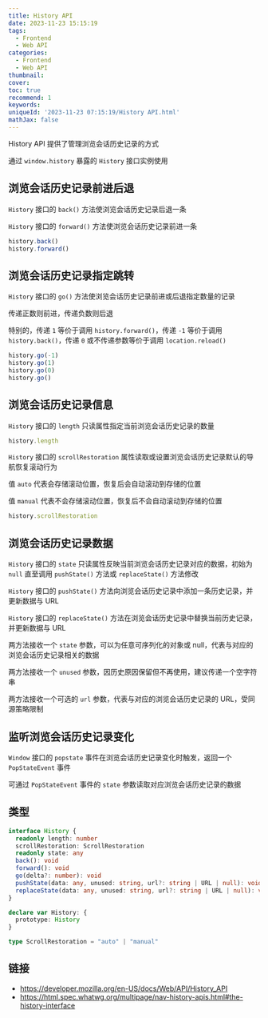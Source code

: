 ```yaml
---
title: History API
date: 2023-11-23 15:15:19
tags:
  - Frontend
  - Web API
categories:
  - Frontend
  - Web API
thumbnail:
cover:
toc: true
recommend: 1
keywords:
uniqueId: '2023-11-23 07:15:19/History API.html'
mathJax: false
---
```


History API 提供了管理浏览会话历史记录的方式

通过 `window.history` 暴露的 `History` 接口实例使用

## 浏览会话历史记录前进后退

`History` 接口的 `back()` 方法使浏览会话历史记录后退一条

`History` 接口的 `forward()` 方法使浏览会话历史记录前进一条

```js
history.back()
history.forward()
```

## 浏览会话历史记录指定跳转

`History` 接口的 `go()` 方法使浏览会话历史记录前进或后退指定数量的记录

传递正数则前进，传递负数则后退

特别的，传递 `1` 等价于调用 `history.forward()`，传递 `-1` 等价于调用 `history.back()`，传递 `0` 或不传递参数等价于调用 `location.reload()`

```js
history.go(-1)
history.go(1)
history.go(0)
history.go()
```

## 浏览会话历史记录信息

`History` 接口的 `length` 只读属性指定当前浏览会话历史记录的数量

```js
history.length
```

`History` 接口的 `scrollRestoration` 属性读取或设置浏览会话历史记录默认的导航恢复滚动行为

值 `auto` 代表会存储滚动位置，恢复后会自动滚动到存储的位置

值 `manual` 代表不会存储滚动位置，恢复后不会自动滚动到存储的位置

```js
history.scrollRestoration
```

## 浏览会话历史记录数据

`History` 接口的 `state` 只读属性反映当前浏览会话历史记录对应的数据，初始为 `null` 直至调用 `pushState()` 方法或 `replaceState()` 方法修改

`History` 接口的 `pushState()` 方法向浏览会话历史记录中添加一条历史记录，并更新数据与 URL

`History` 接口的 `replaceState()` 方法在浏览会话历史记录中替换当前历史记录，并更新数据与 URL

两方法接收一个 `state` 参数，可以为任意可序列化的对象或 null，代表与对应的浏览会话历史记录相关的数据

两方法接收一个 `unused` 参数，因历史原因保留但不再使用，建议传递一个空字符串

两方法接收一个可选的 `url` 参数，代表与对应的浏览会话历史记录的 URL，受同源策略限制

## 监听浏览会话历史记录变化

`Window` 接口的 `popstate` 事件在浏览会话历史记录变化时触发，返回一个 `PopStateEvent` 事件

可通过 `PopStateEvent` 事件的 `state` 参数读取对应浏览会话历史记录的数据

## 类型

```ts
interface History {
  readonly length: number
  scrollRestoration: ScrollRestoration
  readonly state: any
  back(): void
  forward(): void
  go(delta?: number): void
  pushState(data: any, unused: string, url?: string | URL | null): void
  replaceState(data: any, unused: string, url?: string | URL | null): void
}

declare var History: {
  prototype: History
}

type ScrollRestoration = "auto" | "manual"
```

## 链接

* <https://developer.mozilla.org/en-US/docs/Web/API/History_API>
* <https://html.spec.whatwg.org/multipage/nav-history-apis.html#the-history-interface>

